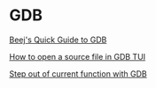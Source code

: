 # GDB

[Beej's Quick Guide to GDB](https://beej.us/guide/bggdb/)

[How to open a source file in GDB TUI](https://stackoverflow.com/questions/17342393/how-to-open-a-source-file-in-gdb-tui)

[Step out of current function with GDB](https://stackoverflow.com/questions/24712690/step-out-of-current-function-with-gdb)
